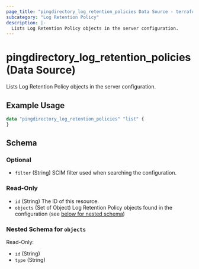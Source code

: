 ```yaml
---
page_title: "pingdirectory_log_retention_policies Data Source - terraform-provider-pingdirectory"
subcategory: "Log Retention Policy"
description: |-
  Lists Log Retention Policy objects in the server configuration.
---
```


# pingdirectory_log_retention_policies (Data Source)

Lists Log Retention Policy objects in the server configuration.

## Example Usage

```terraform
data "pingdirectory_log_retention_policies" "list" {
}
```

<!-- schema generated by tfplugindocs -->
## Schema

### Optional

- `filter` (String) SCIM filter used when searching the configuration.

### Read-Only

- `id` (String) The ID of this resource.
- `objects` (Set of Object) Log Retention Policy objects found in the configuration (see [below for nested schema](#nestedatt--objects))

<a id="nestedatt--objects"></a>
### Nested Schema for `objects`

Read-Only:

- `id` (String)
- `type` (String)

